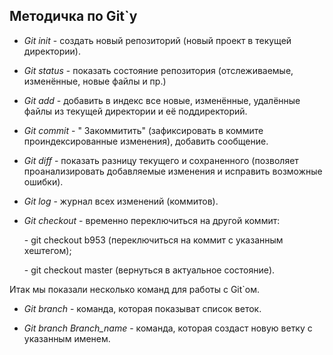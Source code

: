 ## Методичка по Git`y ##

* *Git init* - создать новый репозиторий (новый проект в текущей директории). 

* *Git status* - показать состояние репозитория (отслеживаемые, изменённые, новые файлы и пр.)

* *Git add* - добавить в индекс все новые, изменённые, удалённые файлы из текущей директории и её поддиректорий.

* *Git commit* - " Закоммитить" (зафиксировать в коммите проиндексированные изменения), добавить сообщение.

* *Git diff* - показать разницу текущего и сохраненного (позволяет проанализировать добавляемые изменения и исправить возможные ошибки).

* *Git log* - журнал всех изменений (коммитов).

* *Git checkout* - временно переключиться на другой коммит:

    \- git checkout b953 (переключиться на коммит с указанным хештегом);

    \- git checkout master (вернуться в актуальное состояние).

Итак мы показали несколько команд для  работы с Git`ом.
* *Git branch* - команда, которая показыват список веток.

* *Git branch Branch_name* - команда, которая создаст новую ветку с указанным именем.   
